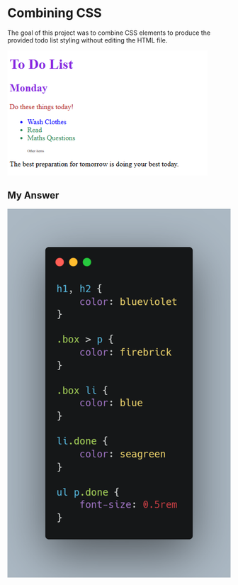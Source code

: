 # Combining CSS

The goal of this project was to combine CSS elements to produce the provided todo list styling without editing the HTML file.

![Goal-Image](goal.png)

## My Answer

![here](carbon.png)